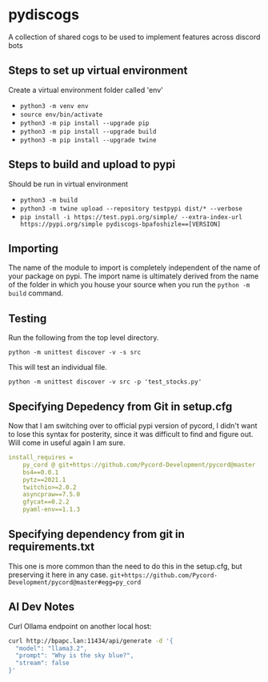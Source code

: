 # pydiscogs

A collection of shared cogs to be used to implement features across discord bots

## Steps to set up virtual environment

Create a virtual environment folder called 'env'

- `python3 -m venv env`
- `source env/bin/activate`
- `python3 -m pip install --upgrade pip`
- `python3 -m pip install --upgrade build`
- `python3 -m pip install --upgrade twine`

## Steps to build and upload to pypi

Should be run in virtual environment

- `python3 -m build`
- `python3 -m twine upload --repository testpypi dist/* --verbose`
- `pip install -i https://test.pypi.org/simple/ --extra-index-url https://pypi.org/simple pydiscogs-bpafoshizle==[VERSION]`

## Importing

The name of the module to import is completely independent of the name of your package on pypi. The import name is ultimately derived from the name of the folder in which you house your source when you run the `python -m build` command.

## Testing

Run the following from the top level directory.

`python -m unittest discover -v -s src`

This will test an individual file.

`python -m unittest discover -v src -p 'test_stocks.py'`


## Specifying Depedency from Git in setup.cfg

Now that I am switching over to official pypi version of pycord, I didn't want to lose this syntax for posterity, since it was difficult to find and figure out. Will come in useful again I am sure.

```yaml
install_requires =
    py_cord @ git+https://github.com/Pycord-Development/pycord@master
    bs4==0.0.1
    pytz==2021.1
    twitchio>=2.0.2
    asyncpraw==7.5.0
    gfycat==0.2.2
    pyaml-env==1.1.3
```

## Specifying dependency from git in requirements.txt

This one is more common than the need to do this in the setup.cfg, but preserving it here in any case.
`git+https://github.com/Pycord-Development/pycord@master#egg=py_cord`


## AI Dev Notes

Curl Ollama endpoint on another local host:

```bash
curl http://bpapc.lan:11434/api/generate -d '{
  "model": "llama3.2",
  "prompt": "Why is the sky blue?",
  "stream": false
}'
```